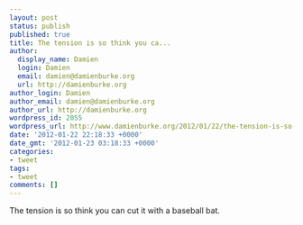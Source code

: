 ```yaml
---
layout: post
status: publish
published: true
title: The tension is so think you ca...
author:
  display_name: Damien
  login: Damien
  email: damien@damienburke.org
  url: http://damienburke.org
author_login: Damien
author_email: damien@damienburke.org
author_url: http://damienburke.org
wordpress_id: 2055
wordpress_url: http://www.damienburke.org/2012/01/22/the-tension-is-so-think-you-ca/
date: '2012-01-22 22:18:33 +0000'
date_gmt: '2012-01-23 03:18:33 +0000'
categories:
- tweet
tags:
- tweet
comments: []
---
```

<p>The tension is so think you can cut it with a baseball bat.</p>
